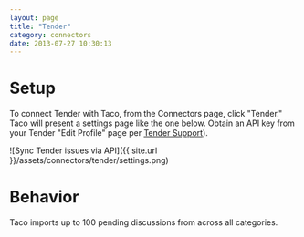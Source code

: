 ```yaml
---
layout: page
title: "Tender"
category: connectors
date: 2013-07-27 10:30:13
---
```


# Setup

To connect Tender with Taco, from the Connectors page, click "Tender."
Taco will present a settings page like the one below. Obtain an API key
from your Tender "Edit Profile" page per [Tender Support](http://help.tenderapp.com/kb/api/authentication)).

![Sync Tender issues via API]({{ site.url }}/assets/connectors/tender/settings.png)


# Behavior

Taco imports up to 100 pending discussions from across all categories.
